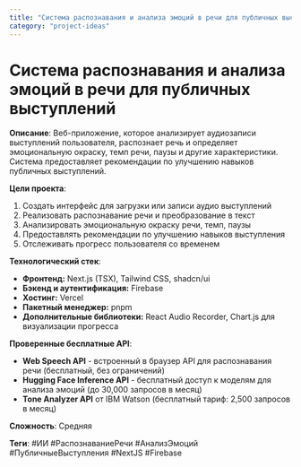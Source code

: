 ```yaml
---
title: "Система распознавания и анализа эмоций в речи для публичных выступлений"
category: "project-ideas"
---
```


# Система распознавания и анализа эмоций в речи для публичных выступлений

**Описание**: Веб-приложение, которое анализирует аудиозаписи выступлений пользователя, распознает речь и определяет эмоциональную окраску, темп речи, паузы и другие характеристики. Система предоставляет рекомендации по улучшению навыков публичных выступлений.

**Цели проекта**:
1. Создать интерфейс для загрузки или записи аудио выступлений
2. Реализовать распознавание речи и преобразование в текст
3. Анализировать эмоциональную окраску речи, темп, паузы
4. Предоставлять рекомендации по улучшению навыков выступления
5. Отслеживать прогресс пользователя со временем

**Технологический стек**:
- **Фронтенд:** Next.js (TSX), Tailwind CSS, shadcn/ui
- **Бэкенд и аутентификация:** Firebase
- **Хостинг:** Vercel
- **Пакетный менеджер:** pnpm
- **Дополнительные библиотеки:** React Audio Recorder, Chart.js для визуализации прогресса

**Проверенные бесплатные API**:
- **Web Speech API** - встроенный в браузер API для распознавания речи (бесплатный, без ограничений)
- **Hugging Face Inference API** - бесплатный доступ к моделям для анализа эмоций (до 30,000 запросов в месяц)
- **Tone Analyzer API** от IBM Watson (бесплатный тариф: 2,500 запросов в месяц)

**Сложность**: Средняя

**Теги**: #ИИ #РаспознаваниеРечи #АнализЭмоций #ПубличныеВыступления #NextJS #Firebase
